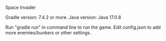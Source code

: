 Space Invader

Gradle version: 7.4.2 or more.
Java version: Java 17.0.8

Run "gradle run" in command line to run the game.
Edit config.json to add more enemies/bunkers or other settings.
